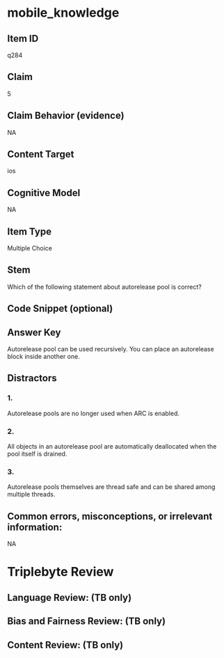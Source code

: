 # mobile_knowledge

## Item ID
q284

## Claim
5

## Claim Behavior (evidence)
NA

## Content Target
ios

## Cognitive Model
NA

## Item Type
Multiple Choice

## Stem
Which of the following statement about autorelease pool is correct?

## Code Snippet (optional)


## Answer Key
Autorelease pool can be used recursively. You can place an autorelease block inside another one.

## Distractors

### 1.
Autorelease pools are no longer used when ARC is enabled.

### 2.
All objects in an autorelease pool are automatically deallocated when the pool itself is drained.

### 3.
Autorelease pools themselves are thread safe and can be shared among multiple threads.

## Common errors, misconceptions, or irrelevant information:
NA

# Triplebyte Review


## Language Review: (TB only)


## Bias and Fairness Review: (TB only)


## Content Review: (TB only)

